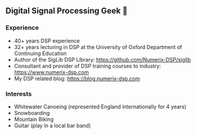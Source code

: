 ## Digital Signal Processing Geek 👋

### Experience

 - 40+ years DSP experience
 - 32+ years lecturing in DSP at the University of Oxford Department of Continuing Education
 - Author of the SigLib DSP Library: https://github.com/Numerix-DSP/siglib
 - Consultant and provider of DSP training courses to industry: https://www.numerix-dsp.com
 - My DSP related blog: https://blog.numerix-dsp.com

### Interests

 - Whitewater Canoeing (represented England internationally for 4 years)
 - Snowboarding
 - Mountain Biking
 - Guitar (play in a local bar band)
